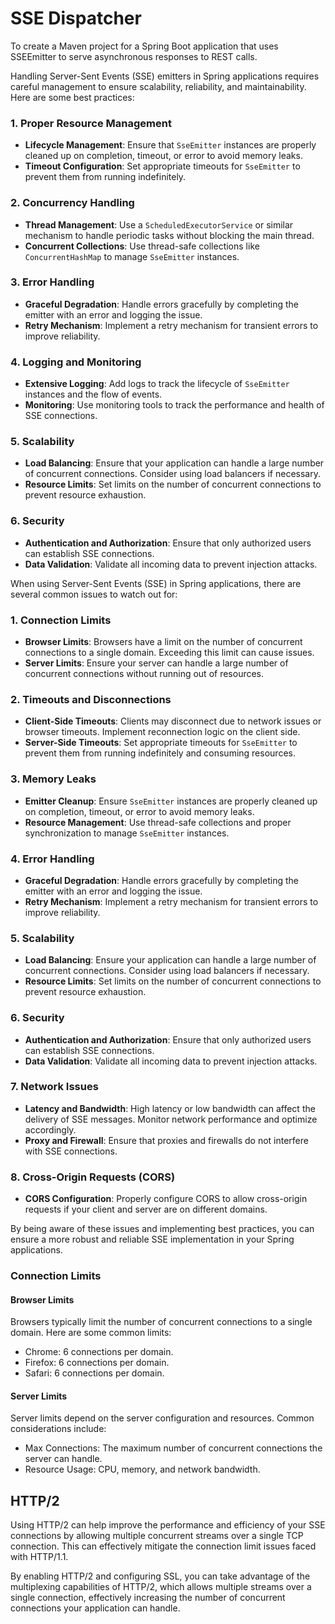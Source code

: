 # SSE Dispatcher
To create a Maven project for a Spring Boot application that uses SSEEmitter to serve asynchronous responses to REST calls.

Handling Server-Sent Events (SSE) emitters in Spring applications requires careful management to ensure scalability, reliability, and maintainability. Here are some best practices:

### 1. **Proper Resource Management**
- **Lifecycle Management**: Ensure that `SseEmitter` instances are properly cleaned up on completion, timeout, or error to avoid memory leaks.
- **Timeout Configuration**: Set appropriate timeouts for `SseEmitter` to prevent them from running indefinitely.

### 2. **Concurrency Handling**
- **Thread Management**: Use a `ScheduledExecutorService` or similar mechanism to handle periodic tasks without blocking the main thread.
- **Concurrent Collections**: Use thread-safe collections like `ConcurrentHashMap` to manage `SseEmitter` instances.

### 3. **Error Handling**
- **Graceful Degradation**: Handle errors gracefully by completing the emitter with an error and logging the issue.
- **Retry Mechanism**: Implement a retry mechanism for transient errors to improve reliability.

### 4. **Logging and Monitoring**
- **Extensive Logging**: Add logs to track the lifecycle of `SseEmitter` instances and the flow of events.
- **Monitoring**: Use monitoring tools to track the performance and health of SSE connections.

### 5. **Scalability**
- **Load Balancing**: Ensure that your application can handle a large number of concurrent connections. Consider using load balancers if necessary.
- **Resource Limits**: Set limits on the number of concurrent connections to prevent resource exhaustion.

### 6. **Security**
- **Authentication and Authorization**: Ensure that only authorized users can establish SSE connections.
- **Data Validation**: Validate all incoming data to prevent injection attacks.


When using Server-Sent Events (SSE) in Spring applications, there are several common issues to watch out for:

### 1. **Connection Limits**
- **Browser Limits**: Browsers have a limit on the number of concurrent connections to a single domain. Exceeding this limit can cause issues.
- **Server Limits**: Ensure your server can handle a large number of concurrent connections without running out of resources.

### 2. **Timeouts and Disconnections**
- **Client-Side Timeouts**: Clients may disconnect due to network issues or browser timeouts. Implement reconnection logic on the client side.
- **Server-Side Timeouts**: Set appropriate timeouts for `SseEmitter` to prevent them from running indefinitely and consuming resources.

### 3. **Memory Leaks**
- **Emitter Cleanup**: Ensure `SseEmitter` instances are properly cleaned up on completion, timeout, or error to avoid memory leaks.
- **Resource Management**: Use thread-safe collections and proper synchronization to manage `SseEmitter` instances.

### 4. **Error Handling**
- **Graceful Degradation**: Handle errors gracefully by completing the emitter with an error and logging the issue.
- **Retry Mechanism**: Implement a retry mechanism for transient errors to improve reliability.

### 5. **Scalability**
- **Load Balancing**: Ensure your application can handle a large number of concurrent connections. Consider using load balancers if necessary.
- **Resource Limits**: Set limits on the number of concurrent connections to prevent resource exhaustion.

### 6. **Security**
- **Authentication and Authorization**: Ensure that only authorized users can establish SSE connections.
- **Data Validation**: Validate all incoming data to prevent injection attacks.

### 7. **Network Issues**
- **Latency and Bandwidth**: High latency or low bandwidth can affect the delivery of SSE messages. Monitor network performance and optimize accordingly.
- **Proxy and Firewall**: Ensure that proxies and firewalls do not interfere with SSE connections.

### 8. **Cross-Origin Requests (CORS)**
- **CORS Configuration**: Properly configure CORS to allow cross-origin requests if your client and server are on different domains.

By being aware of these issues and implementing best practices, you can ensure a more robust and reliable SSE implementation in your Spring applications.

### Connection Limits
#### Browser Limits
Browsers typically limit the number of concurrent connections to a single domain. Here are some common limits:  
- Chrome: 6 connections per domain.
- Firefox: 6 connections per domain.
- Safari: 6 connections per domain.

#### Server Limits
Server limits depend on the server configuration and resources. Common considerations include:  
- Max Connections: The maximum number of concurrent connections the server can handle.
- Resource Usage: CPU, memory, and network bandwidth.

## HTTP/2

Using HTTP/2 can help improve the performance and efficiency of your SSE connections by allowing multiple concurrent streams over a single TCP connection. 
This can effectively mitigate the connection limit issues faced with HTTP/1.1.

By enabling HTTP/2 and configuring SSL, you can take advantage of the multiplexing capabilities of HTTP/2, which allows multiple streams over a single connection, effectively increasing the number of concurrent connections your application can handle.